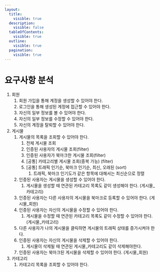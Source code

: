 ```yaml
---
layout:
  title:
    visible: true
  description:
    visible: false
  tableOfContents:
    visible: true
  outline:
    visible: true
  pagination:
    visible: true
---
```


# 요구사항 분석

1. 회원
   1. 회원 가입을 통해 계정을 생성할 수 있어야 한다.
   2. 로그인을 통해 생성된 계정에 접근할 수 있어야 한다.
   3. 자신의 일부 정보를 볼 수 있어야 한다.
   4. 자신의 일부 정보를 수정할 수 있어야 한다.
   5. 자신의 계정을 탈퇴할 수 있어야 한다.
2. 게시물
   1. 게시물의 목록을 조회할 수 있어야 한다.
      1. 전체 게시물 조회
      2. 인증된 사용자의  게시물 조회(filter)
      3. 인증된 사용자가  북마크한 게시물 조회(filter)
      4. \[공통] 카테고리별 게시물 조회(중복 가능) (filter)
      5. \[공통] 트래픽 인기순, 북마크 인기순, 최신, 오래된 (sort)
         1. 트래픽, 북마크 인기도가 같은 항목에 대해서는 최신순으로 정렬
   2. 인증된 사용자는 게시물을 생성할 수 있어야 한다.
      1. 게시물을 생성할 때 연관된 카테고리 목록도 같이 생성해야 한다. (게시물\_카테고리)
   3. 인증된 사용자는 다른 사용자의 게시물을 북마크로 등록할 수 있어야 한다. (게시물\_회원)
   4. 인증된 사용자는 자신의 게시물을 수정할 수 있어야 한다.
      1. 게시물을 수정할 때 연관된 카테고리 목록도 같이 수정할 수 있어야 한다.(게시물\_카테고리)
   5. 다른 사용자가 나의 게시물을 클릭하면  게시물의 트래픽 상태를 증가시켜야 한다.
   6. 인증된 사용자는 자신의 게시물을 삭제할 수 있어야 한다.
      1. 게시물이 삭제될 때 연관된 게시물\_카테고리도 같이 삭제해야한다.
   7. 인증된 사용자는 북마크된 게시물을 삭제할 수 있어야 한다. (게시물\_회원)
3. 카테고리
   1. 카테고리 목록을 조회할 수 있어야 한다.

